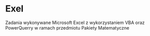 # Exel
Zadania wykonywane Microsoft Excel z wykorzystaniem VBA oraz PowerQuerry w ramach przedmiotu Pakiety Matematyczne
